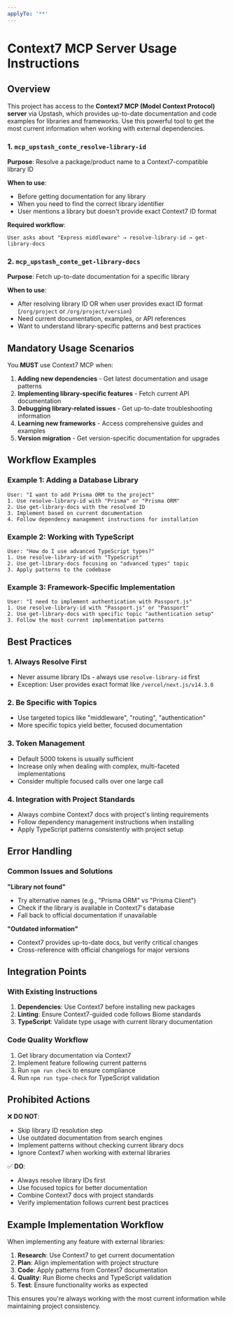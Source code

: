 ```yaml
---
applyTo: '**'
---
```


# Context7 MCP Server Usage Instructions

## Overview

This project has access to the **Context7 MCP (Model Context Protocol) server** via Upstash, which provides up-to-date documentation and code examples for libraries and frameworks. Use this powerful tool to get the most current information when working with external dependencies.

### 1. `mcp_upstash_conte_resolve-library-id`
**Purpose**: Resolve a package/product name to a Context7-compatible library ID

**When to use**:
- Before getting documentation for any library
- When you need to find the correct library identifier
- User mentions a library but doesn't provide exact Context7 ID format

**Required workflow**:
```
User asks about "Express middleware" → resolve-library-id → get-library-docs
```

### 2. `mcp_upstash_conte_get-library-docs`
**Purpose**: Fetch up-to-date documentation for a specific library

**When to use**:
- After resolving library ID OR when user provides exact ID format (`/org/project` or `/org/project/version`)
- Need current documentation, examples, or API references
- Want to understand library-specific patterns and best practices

## Mandatory Usage Scenarios

You **MUST** use Context7 MCP when:

1. **Adding new dependencies** - Get latest documentation and usage patterns
2. **Implementing library-specific features** - Fetch current API documentation
3. **Debugging library-related issues** - Get up-to-date troubleshooting information
4. **Learning new frameworks** - Access comprehensive guides and examples
5. **Version migration** - Get version-specific documentation for upgrades

## Workflow Examples

### Example 1: Adding a Database Library
```
User: "I want to add Prisma ORM to the project"
1. Use resolve-library-id with "Prisma" or "Prisma ORM"
2. Use get-library-docs with the resolved ID
3. Implement based on current documentation
4. Follow dependency management instructions for installation
```

### Example 2: Working with TypeScript
```
User: "How do I use advanced TypeScript types?"
1. Use resolve-library-id with "TypeScript"
2. Use get-library-docs focusing on "advanced types" topic
3. Apply patterns to the codebase
```

### Example 3: Framework-Specific Implementation
```
User: "I need to implement authentication with Passport.js"
1. Use resolve-library-id with "Passport.js" or "Passport"
2. Use get-library-docs with specific topic "authentication setup"
3. Follow the most current implementation patterns
```

## Best Practices

### 1. **Always Resolve First**
- Never assume library IDs - always use `resolve-library-id` first
- Exception: User provides exact format like `/vercel/next.js/v14.3.0`

### 2. **Be Specific with Topics**
- Use targeted topics like "middleware", "routing", "authentication"
- More specific topics yield better, focused documentation

### 3. **Token Management**
- Default 5000 tokens is usually sufficient
- Increase only when dealing with complex, multi-faceted implementations
- Consider multiple focused calls over one large call

### 4. **Integration with Project Standards**
- Always combine Context7 docs with project's linting requirements
- Follow dependency management instructions when installing
- Apply TypeScript patterns consistently with project setup

## Error Handling

### Common Issues and Solutions

**"Library not found"**
- Try alternative names (e.g., "Prisma ORM" vs "Prisma Client")
- Check if the library is available in Context7's database
- Fall back to official documentation if unavailable

**"Outdated information"**
- Context7 provides up-to-date docs, but verify critical changes
- Cross-reference with official changelogs for major versions

## Integration Points

### With Existing Instructions
1. **Dependencies**: Use Context7 before installing new packages
2. **Linting**: Ensure Context7-guided code follows Biome standards
3. **TypeScript**: Validate type usage with current library documentation

### Code Quality Workflow
1. Get library documentation via Context7
2. Implement feature following current patterns
3. Run `npm run check` to ensure compliance
4. Run `npm run type-check` for TypeScript validation

## Prohibited Actions

❌ **DO NOT**:
- Skip library ID resolution step
- Use outdated documentation from search engines
- Implement patterns without checking current library docs
- Ignore Context7 when working with external libraries

✅ **DO**:
- Always resolve library IDs first
- Use focused topics for better documentation
- Combine Context7 docs with project standards
- Verify implementation follows current best practices

## Example Implementation Workflow

When implementing any feature with external libraries:

1. **Research**: Use Context7 to get current documentation
2. **Plan**: Align implementation with project structure
3. **Code**: Apply patterns from Context7 documentation
4. **Quality**: Run Biome checks and TypeScript validation
5. **Test**: Ensure functionality works as expected

This ensures you're always working with the most current information while maintaining project consistency.